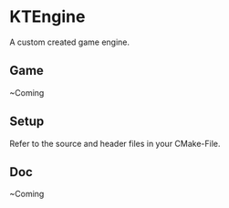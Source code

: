 KTEngine
========
A custom created game engine.

Game
----
~Coming


Setup
-----
Refer to the source and header files in your CMake-File.

Doc
---
~Coming
